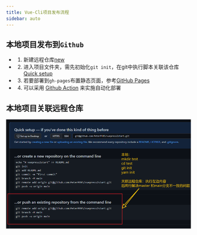 ```yaml
---
title: Vue-Cli项目发布流程
sidebar: auto
---
```


## 本地项目发布到`Github`
- 1. 新建远程仓库[new](https://github.com/new)
- 2. 进入项目文件夹，需先初始化`git init`，在git中执行脚本关联该仓库[Quick setup](https://github.com/PeterPH95/test)
- 3. 若要部署到`gh-pages`布置静态页面，参考[GitHub Pages](https://cli.vuejs.org/zh/guide/deployment.html#github-pages)
- 4. 可以采用 [Github Action](https://v2.vuepress.vuejs.org/zh/guide/deployment.html#github-pages) 来实施自动化部署


## 本地项目关联远程仓库
![关联仓库](./assets/deploy1.png)

